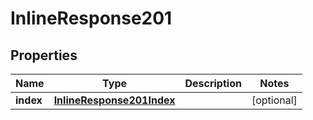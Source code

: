 
# InlineResponse201

## Properties
Name | Type | Description | Notes
------------ | ------------- | ------------- | -------------
**index** | [**InlineResponse201Index**](InlineResponse201Index.md) |  |  [optional]



